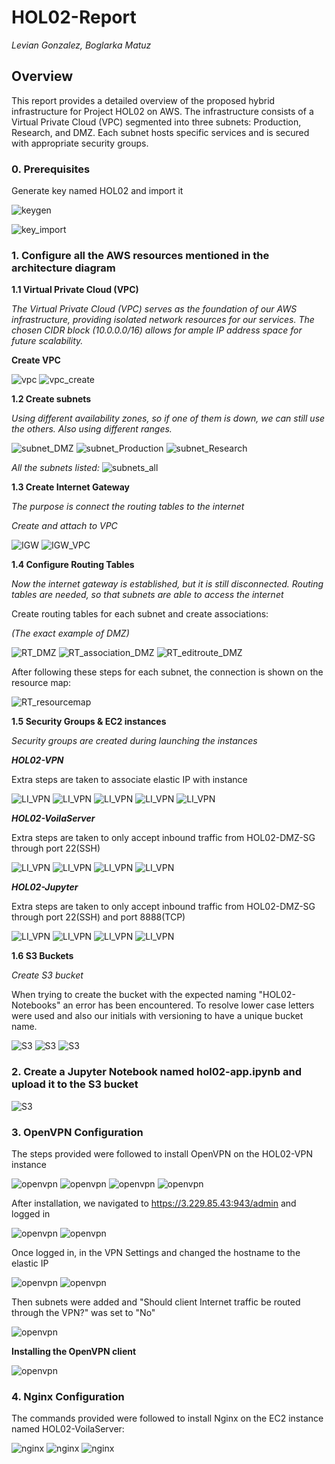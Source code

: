 # **HOL02-Report**
_Levian Gonzalez, Boglarka Matuz_

## Overview
This report provides a detailed overview of the proposed hybrid infrastructure for Project HOL02 on AWS. The infrastructure consists of a Virtual Private Cloud (VPC) segmented into three subnets: Production, Research, and DMZ. Each subnet hosts specific services and is secured with appropriate security groups.


### 0. Prerequisites
Generate key named HOL02 and import it

![keygen](images/keygen.JPG)

![key_import](images/key_import.JPG)

### 1. Configure all the AWS resources mentioned in the architecture diagram

**1.1 Virtual Private Cloud (VPC)** 

_The Virtual Private Cloud (VPC) serves as the foundation of our AWS infrastructure, providing isolated network resources for our services. The chosen CIDR block (10.0.0.0/16) allows for ample IP address space for future scalability._

**Create VPC**

![vpc](images/vpc_1.jpg)
![vpc_create](images/vpc_create.JPG)

**1.2 Create subnets**

_Using different availability zones, so if one of them is down, we can still use the others. Also using different ranges._

![subnet_DMZ](images/subnet_DMZ.JPG)
![subnet_Production](images/subnet_Production.JPG)
![subnet_Research](images/subnet_Research.JPG)

_All the subnets listed:_
![subnets_all](images/subnets_all.JPG)

**1.3 Create Internet Gateway**

_The purpose is connect the routing tables to the internet_

_Create and attach to VPC_

![IGW](images/internet_gateway.JPG)
![IGW_VPC](images/IGW_VPC.JPG)

**1.4 Configure Routing Tables**

_Now the internet gateway is established, but it is still disconnected. Routing tables are needed, so that subnets are able to access the internet_

Create routing tables for each subnet and create associations:

_(The exact example of DMZ)_

![RT_DMZ](images/RT_DMZ.JPG)
![RT_association_DMZ](images/RT_association_DMZ.JPG)
![RT_editroute_DMZ](images/RT_editroute_DMZ.JPG)

After following these steps for each subnet, the connection is shown on the resource map:

![RT_resourcemap](images/RT_resourcemap.JPG)

**1.5 Security Groups & EC2 instances**

_Security groups are created during launching the instances_

_**HOL02-VPN**_

Extra steps are taken to associate elastic IP with instance

![LI_VPN](images/LI_VPN_DMZ_1.JPG)
![LI_VPN](images/LI_VPN_DMZ_2.JPG)
![LI_VPN](images/LI_VPN_DMZ_3.JPG)
![LI_VPN](images/LI_VPN_DMZ_4.JPG)
![LI_VPN](images/LI_elasticIP.JPG)


_**HOL02-VoilaServer**_

Extra steps are taken to only accept inbound traffic from HOL02-DMZ-SG through port 22(SSH)

![LI_VPN](images/LI_Vol_Prod_1.JPG)
![LI_VPN](images/LI_Vol_Prod_2.JPG)
![LI_VPN](images/LI_Vol_Prod_3.JPG)
![LI_VPN](images/LI_Vol_Prod_4.JPG)


_**HOL02-Jupyter**_

Extra steps are taken to only accept inbound traffic from HOL02-DMZ-SG through port 22(SSH) and port 8888(TCP)

![LI_VPN](images/LI_Jup_Res_1.JPG)
![LI_VPN](images/LI_Jup_Res_2.JPG)
![LI_VPN](images/LI_Jup_Res_3.JPG)
![LI_VPN](images/LI_Jup_Res_4.JPG)


**1.6 S3 Buckets**

_Create S3 bucket_

When trying to create the bucket with the expected naming "HOL02-Notebooks" an error has been encountered. To resolve lower case letters were used and also our initials with versioning to have a unique bucket name.

![S3](images/S3_1.JPG)
![S3](images/S3_2.JPG)
![S3](images/S3_3.JPG)


### 2. Create a Jupyter Notebook named hol02-app.ipynb and upload it to the S3 bucket
 
![S3](images/S3_4.JPG)


### 3. OpenVPN Configuration

The steps provided were followed to install OpenVPN on the HOL02-VPN instance

![openvpn](images/openvpn_1.JPG)
![openvpn](images/openvpn_2.JPG)
![openvpn](images/openvpn_3.JPG)
![openvpn](images/openvpn_4.JPG)

After installation, we navigated to https://3.229.85.43:943/admin and logged in

![openvpn](images/openvpn_5.JPG)
![openvpn](images/openvpn_6.JPG)

Once logged in, in the VPN Settings and changed the hostname to the elastic IP

![openvpn](images/openvpn_7.JPG)
![openvpn](images/openvpn_8.JPG)

Then subnets were added and "Should client Internet traffic be routed through the VPN?" was set to "No"

![openvpn](images/openvpn_9.JPG)

**Installing the OpenVPN client**

![openvpn](images/openvpn_10.JPG)


### 4. Nginx Configuration

The commands provided were followed to install Nginx on the EC2 instance named HOL02-VoilaServer:
 
![nginx](images/nginx_0.JPG)
![nginx](images/nginx_1.JPG)
![nginx](images/nginx_2.JPG)




